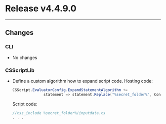 # Release v4.4.9.0

---

## Changes

### CLI

- No changes


### CSScriptLib

- Define a custom algorithm how to expand script code.
  Hosting code:

  ```C#
  CSScript.EvaluatorConfig.ExpandStatementAlgorithm += 
                statement => statement.Replace("%secret_folder%", Config.PrivateFolder);
  ```

  Script code:

  ```cs
  //css_include %secret_folder%/inputdata.cs
  . . .
  ```









